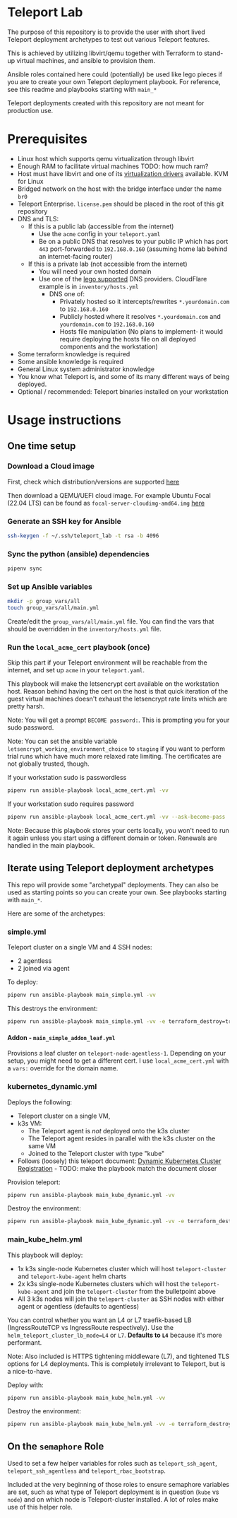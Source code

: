 # Teleport Lab

The purpose of this repository is to provide  the user with short lived Teleport deployment archetypes to test out various Teleport features.

This is achieved by utilizing libvirt/qemu together with Terraform to stand-up virtual machines, and ansible to provision them.

Ansible roles contained here could (potentially) be used like lego pieces if you are to create your own Teleport deployment playbook. For reference, see this readme and playbooks starting with `main_*`

Teleport deployments created with this repository are not meant for production use.

# Prerequisites

* Linux host which supports qemu virtualization through libvirt
* Enough RAM to facilitate virtual machines TODO: how much ram?
* Host must have libvirt and one of its [virtualization drivers](https://libvirt.org/formatdomain.html#element-and-attribute-overview) available. KVM for Linux
* Bridged network on the host with the bridge interface under the name `br0`
* Teleport Enterprise. `license.pem` should be placed in the root of this git repository
* DNS and TLS:
  * If this is a public lab (accessible from the internet)
      * Use the `acme` config in your `teleport.yaml`
      * Be on a public DNS that resolves to your public IP which has port `443` port-forwarded to `192.168.0.160` (assuming home lab behind an internet-facing router)
  * If this is a private lab (not accessible from the internet)
    * You will need your own hosted domain
    * Use one of the [lego supported](https://go-acme.github.io/lego/dns/) DNS providers. CloudFlare example is in `inventory/hosts.yml`
      * DNS one of:
        * Privately hosted so it intercepts/rewrites `*.yourdomain.com` to `192.168.0.160`
        * Publicly hosted where it resolves `*.yourdomain.com` and `yourdomain.com` to `192.168.0.160`
        * Hosts file manipulation (No plans to implement- it would require deploying the hosts file on all deployed components and the workstation)
* Some terraform knowledge is required
* Some ansible knowledge is required
* General Linux system administrator knowledge
* You know what Teleport is, and some of its many different ways of being deployed.
* Optional / recommended: Teleport binaries installed on your workstation

# Usage instructions

## One time setup

### Download a Cloud image 

First, check which distribution/versions are supported [here](https://goteleport.com/docs/installation/)

Then download a QEMU/UEFI cloud image. For example Ubuntu Focal (22.04 LTS) can be found as `focal-server-cloudimg-amd64.img` [here](https://cloud-images.ubuntu.com/focal/current/)

### Generate an SSH key for Ansible

```bash
ssh-keygen -f ~/.ssh/teleport_lab -t rsa -b 4096
```

### Sync the python (ansible) dependencies

```bash
pipenv sync
```

### Set up Ansible variables

```bash
mkdir -p group_vars/all
touch group_vars/all/main.yml
```

Create/edit the `group_vars/all/main.yml` file. You can find the vars that should be overridden in the `inventory/hosts.yml` file.

### Run the `local_acme_cert` playbook (once)

Skip this part if your Teleport environment will be reachable from the internet, and set up `acme` in your `teleport.yaml`.

This playbook will make the letsencrypt cert available on the workstation host. Reason behind having the cert on the host is that quick iteration of the guest virtual machines doesn't exhaust the letsencrypt rate limits which are pretty harsh.

Note: You will get a prompt `BECOME password:`. This is prompting you for your sudo password.

Note: You can set the ansible variable `letsencrypt_working_environment_choice` to `staging` if you want to perform trial runs which have much more relaxed rate limiting. The certificates are not globally trusted, though.

If your workstation sudo is passwordless

```bash
pipenv run ansible-playbook local_acme_cert.yml -vv
```

If your workstation sudo requires password

```bash
pipenv run ansible-playbook local_acme_cert.yml -vv --ask-become-pass
```

Note: Because this playbook stores your certs locally, you won't need to run it again unless you start using a different domain or token. Renewals are handled in the main playbook.

## Iterate using Teleport deployment archetypes

This repo will provide some "archetypal" deployments. They can also be used as starting points so you can create your own. See playbooks starting with `main_*`.

Here are some of the archetypes:

### simple.yml

Teleport cluster on a single VM and 4 SSH nodes:
 * 2 agentless
 * 2 joined via agent


To deploy:
```bash
pipenv run ansible-playbook main_simple.yml -vv
```

This destroys the environment:
```bash
pipenv run ansible-playbook main_simple.yml -vv -e terraform_destroy=true
```

#### Addon - `main_simple_addon_leaf.yml`

Provisions a leaf cluster on `teleport-node-agentless-1`. Depending on your setup, you might need to get a different cert. I use `local_acme_cert.yml` with a `vars:` override for the domain name.

### kubernetes_dynamic.yml

Deploys the following:
* Teleport cluster on a single VM,
* k3s VM:
  * The Teleport agent is *not* deployed onto the k3s cluster
  * The Teleport agent resides in parallel with the k3s cluster on the same VM
  * Joined to the Teleport cluster with type "kube"
* Follows (loosely) this teleport document: [Dynamic Kubernetes Cluster Registration](https://goteleport.com/docs/enroll-resources/kubernetes-access/register-clusters/dynamic-registration/) - TODO: make the playbook match the document closer

Provision teleport:
```bash
pipenv run ansible-playbook main_kube_dynamic.yml -vv
```

Destroy the environment:
```bash
pipenv run ansible-playbook main_kube_dynamic.yml -vv -e terraform_destroy=true
```

### main_kube_helm.yml

This playbook will deploy:
* 1x k3s single-node Kubernetes cluster which will host `teleport-cluster` and `teleport-kube-agent` helm charts
* 2x k3s single-node Kubernetes clusters which will host the `teleport-kube-agent` and join the `teleport-cluster` from the bulletpoint above
* All 3 k3s nodes will join the `teleport-cluster` as SSH nodes with either agent or agentless (defaults to agentless)

You can control whether you want an L4 or L7 traefik-based LB (IngressRouteTCP vs IngressRoute respectively).
Use the `helm_teleport_cluster_lb_mode=L4` or `L7`. **Defaults to `L4`** because it's more performant.

Note:
Also included is HTTPS tightening middleware (L7), and tightened TLS options for L4 deployments. This is completely irrelevant to Teleport, but is a nice-to-have.

Deploy with:
```bash
pipenv run ansible-playbook main_kube_helm.yml -vv
```

Destroy the environment:
```bash
pipenv run ansible-playbook main_kube_helm.yml -vv -e terraform_destroy=true
```

## On the `semaphore` Role
Used to set a few helper variables for roles such as `teleport_ssh_agent`, `teleport_ssh_agentless` and `teleport_rbac_bootstrap`.

Included at the very beginning of those roles to ensure semaphore variables are set, such as what type of Teleport deployment is in question (`kube` vs `node`) and on which node is Teleport-cluster installed.
A lot of roles make use of this helper role.

